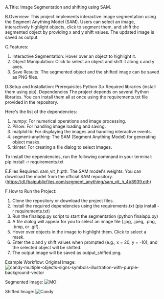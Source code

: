 A.Title:
Image Segmentation and shifting using SAM.

B.Overview:
This project implements interactive image segmentation using the Segment Anything Model (SAM). Users can select an image, 
interactively highlight objects, click to segment them, and shift the segmented object by providing x and y shift values. The updated image is saved as output.

C.Features:
1. Interactive Segmentation: Hover over an object to highlight it.
2. Object Manipulation: Click to select an object and shift it along x and y axes.
3. Save Results: The segmented object and the shifted image can be saved as PNG files.

D.Setup and Installation:
Prerequisites
Python 3.x
Required libraries (install them using pip).
Dependencies
The project depends on several Python libraries. You can install them all at once using the requirements.txt file provided in the repository.

Here's the list of the dependencies:
1. numpy: For numerical operations and image processing.
2. Pillow: For handling image loading and saving.
3. matplotlib: For displaying the images and handling interactive events.
4. segment-anything: The SAM (Segment Anything Model) for generating object masks.
5. tkinter: For creating a file dialog to select images.
   
To install the dependencies, run the following command in your terminal:
pip install -r requirements.txt

E.Files Required:
sam_vit_h.pth: The SAM model's weights. You can download the model from the official SAM repository. (https://dl.fbaipublicfiles.com/segment_anything/sam_vit_h_4b8939.pth)

F.How to Run the Project:
1. Clone the repository or download the project files.
2. Install the required dependencies using the requirements.txt
(pip install -r requirements.txt)
3. Run the finalapp.py script to start the segmentation
(python finalapp.py)
4. A file dialog will appear for you to select an image file (.jpg, .jpeg, .png, .bmp, or .gif).
5. Hover over objects in the image to highlight them. Click to select a mask.
6. Enter the x and y shift values when prompted (e.g., x = 20, y = -10), and the selected object will be shifted.
7. The output image will be saved as output_shifted.png.

Example Workflow:
Original Image:
![candy-multiple-objects-signs-symbols-illustration-with-purple-background-vector](https://github.com/user-attachments/assets/afa38e64-ff14-4a5b-b20a-b3993f38f7cb)


Segmented Image:
![MO](https://github.com/user-attachments/assets/d97e2672-9cdd-4f88-94f6-f710da18e52f)


Shifted Image:
![Candy](https://github.com/user-attachments/assets/0689000e-3583-452d-b1d2-fdcb72c7acb5)




